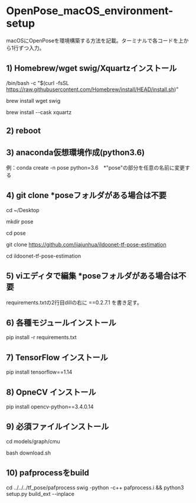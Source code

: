 # OpenPose_macOS_environment-setup
macOSにOpenPoseを環境構築する方法を記載。ターミナルで各コードを上から1行ずつ入力。

## 1) Homebrew/wget swig/Xquartzインストール
/bin/bash -c "$(curl -fsSL https://raw.githubusercontent.com/Homebrew/install/HEAD/install.sh)"

brew install wget swig

brew install --cask xquartz

## 2) reboot

## 3) anaconda仮想環境作成(python3.6)
例：conda create -n pose python=3.6　*"pose"の部分を任意の名前に変更する

## 4) git clone *poseフォルダがある場合は不要
cd ~/Desktop

mkdir pose

cd pose

git clone https://github.com/jiajunhua/ildoonet-tf-pose-estimation

cd ildoonet-tf-pose-estimation

## 5) viエディタで編集 *poseフォルダがある場合は不要
requirements.txtの2行目dillの右に ==0.2.7.1 を書き足す。

## 6) 各種モジュールインストール
pip install -r requirements.txt

## 7) TensorFlow インストール
pip install tensorflow==1.14

## 8) OpneCV インストール
pip install opencv-python==3.4.0.14

## 9) 必須ファイルインストール
cd models/graph/cmu

bash download.sh

## 10) pafprocessをbuild
cd ../../../tf_pose/pafprocess
swig -python -c++ pafprocess.i && python3 setup.py build_ext --inplace
